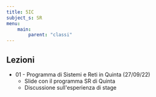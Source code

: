 ```yaml
---
title: 5IC
subject_s: SR
menu:
    main:
        parent: "classi"
---
```


## Lezioni

* 01 - Programma di Sistemi e Reti in Quinta (27/09/22)
    * Slide con il programma SR di Quinta
    * Discussione sull'esperienza di stage